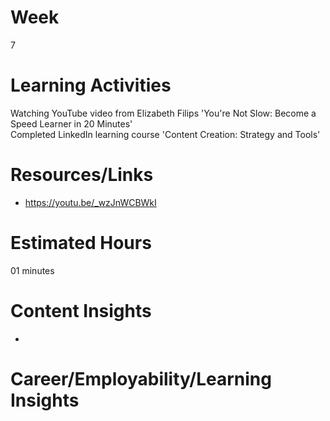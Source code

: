 # Week
7
# Learning Activities
Watching YouTube video from Elizabeth Filips 'You're Not Slow: Become a Speed Learner in 20 Minutes'       
Completed LinkedIn learning course 'Content Creation: Strategy and Tools'
# Resources/Links
- https://youtu.be/_wzJnWCBWkI
# Estimated Hours
01 minutes
# Content Insights
- 
# Career/Employability/Learning Insights

